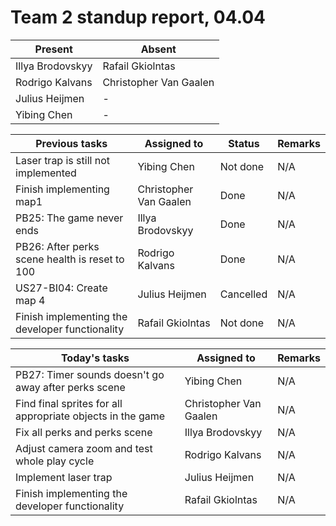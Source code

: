 # Team 2 standup report, 04.04

| Present | Absent |
| - | - |
| Illya Brodovskyy | Rafail Gkiolntas |
| Rodrigo Kalvans | Christopher Van Gaalen |
| Julius Heijmen | - |
| Yibing Chen | - |

| Previous tasks | Assigned to | Status | Remarks |
| - | - | - | - |
| Laser trap is still not implemented | Yibing Chen | Not done | N/A |
| Finish implementing map1 | Christopher Van Gaalen | Done | N/A |
| PB25: The game never ends | Illya Brodovskyy | Done | N/A |
| PB26: After perks scene health is reset to 100 | Rodrigo Kalvans | Done | N/A |
| US27-BI04: Create map 4 | Julius Heijmen | Cancelled | N/A |
| Finish implementing the developer functionality | Rafail Gkiolntas | Not done | N/A |

| Today's tasks | Assigned to | Remarks |
| - | - | - |
| PB27: Timer sounds doesn't go away after perks scene | Yibing Chen | N/A |
| Find final sprites for all appropriate objects in the game | Christopher Van Gaalen | N/A |
| Fix all perks and perks scene | Illya Brodovskyy | N/A |
| Adjust camera zoom and test whole play cycle | Rodrigo Kalvans | N/A |
| Implement laser trap | Julius Heijmen | N/A |
| Finish implementing the developer functionality | Rafail Gkiolntas | N/A |